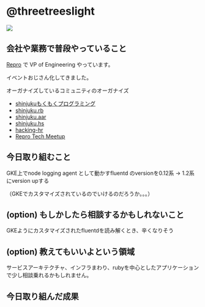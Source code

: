 # @threetreeslight

![](https://avatars3.githubusercontent.com/u/1057490?s=100&v=4)

## 会社や業務で普段やっていること

[Repro](https://repro.io) で VP of Engineering やっています。

イベントおじさん化してきました。

オーガナイズしているコミュニティのオーガナイズ

- [shinjukuもくもくプログラミング](https://shinjuku-mokumoku.connpass.com/)
- [shinjuku.rb](https://shinjukurb.connpass.com/)
- [shinjuku.aar](https://shinjuku-aar.connpass.com/)
- [shinjuku.hs](https://shinjukuhs.connpass.com/)
- [hacking-hr](https://hacking-hr.connpass.com/)
- [Repro Tech Meetup](https://repro-tech.connpass.com/)

## 今日取り組むこと

GKE上でnode logging agent として動かすfluentd のversionを0.12系 -> 1.2系にversion upする

（GKEでカスタマイズされているのでいけるのだろうか。。。）

## (option) もしかしたら相談するかもしれないこと

GKEようにカスタマイズされたfluentdを読み解くとき、辛くなりそう

## (option) 教えてもいいよという領域

サービスアーキテクチャ、インフラまわり、rubyを中心としたアプリケーションで少し相談乗れるかもしれません。

## 今日取り組んだ成果

